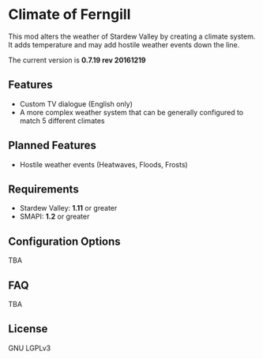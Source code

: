 # Climate of Ferngill

This mod alters the weather of Stardew Valley by creating a climate system. It adds temperature and may add hostile weather events down the line.  

The current version is __0.7.19 rev 20161219__ 

## Features
* Custom TV dialogue (English only)
* A more complex weather system that can be generally configured to match 5 different climates

## Planned Features
* Hostile weather events (Heatwaves, Floods, Frosts)

## Requirements
* Stardew Valley: __1.11__ or greater
* SMAPI: __1.2__ or greater

## Configuration Options

TBA

## FAQ

TBA

## License

GNU LGPLv3